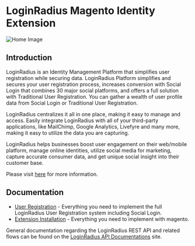 # LoginRadius Magento Identity Extension


![Home Image](https://d2lvlj7xfpldmj.cloudfront.net/support/github/banner-1544x500.png)

## Introduction ##

LoginRadius is an Identity Management Platform that simplifies user registration while securing data. LoginRadius Platform simplifies and secures your user registration process, increases conversion with Social Login that combines 30 major social platforms, and offers a full solution with Traditional User Registration. You can gather a wealth of user profile data from Social Login or Traditional User Registration. 

LoginRadius centralizes it all in one place, making it easy to manage and access. Easily integrate LoginRadius with all of your third-party applications, like MailChimp, Google Analytics, Livefyre and many more, making it easy to utilize the data you are capturing.

LoginRadius helps businesses boost user engagement on their web/mobile platform, manage online identities, utilize social media for marketing, capture accurate consumer data, and get unique social insight into their customer base.

Please visit [here](http://www.loginradius.com/) for more information.


## Documentation
* [User Registration](http://apidocs.loginradius.com/docs/user-registration) - Everything you need to implement the full LoginRadius User Registration system including Social Login.
* [Extension Installation](http://support.loginradius.com/hc/en-us/articles/205133845-Magento-Advanced-Plugin-Instructions) - Everything you need to implement with magento.


General documentation regarding the LoginRadius REST API and related flows can be found on the [LoginRadius API Documentations](http://apidocs.loginradius.com/) site. 

